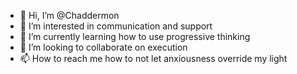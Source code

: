 - 👋 Hi, I’m @Chaddermon
- 👀 I’m interested in communication and support 
- 🌱 I’m currently learning how to use progressive thinking 
- 💞️ I’m looking to collaborate on execution 
- 📫 How to reach me how to not let anxiousness override my light
<!---
Chaddermon/Chaddermon is a ✨ special ✨ repository because its `README.md` (this file) appears on your GitHub profile.
You can click the Preview link to take a look at your changes.
--->
